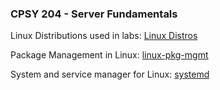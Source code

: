 ### CPSY 204 - Server Fundamentals



Linux Distributions used in labs: [Linux Distros](./linux-distros.md)

Package Management in Linux: [linux-pkg-mgmt](./linux-pkg-mgmt.md)

System and service manager for Linux: [systemd](./linux-systemd.md)
